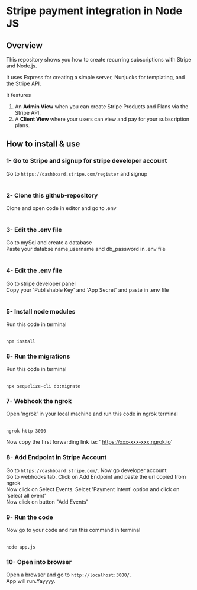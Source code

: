 # Stripe payment integration in Node JS

## Overview

This repository shows you how to create recurring subscriptions with Stripe and Node.js.

It uses Express for creating a simple server, Nunjucks for templating, and the Stripe API.

It features

1. An **Admin View** when you can create Stripe Products and Plans via the Stripe API.
2. A **Client View** where your users can view and pay for your subscription plans.

## How to install & use

### 1- Go to Stripe and signup for stripe developer account

Go to `https://dashboard.stripe.com/register` and signup<br /><br />

### 2- Clone this github-repository

Clone and open code in editor and go to .env<br /><br />

### 3- Edit the .env file

Go to mySql and create a database <br/>
Paste your databse name,username and db_password in .env file<br/><br/>

### 4- Edit the .env file

Go to stripe developer panel<br/>
Copy your 'Publishable Key' and 'App Secret' and paste in .env file<br/><br/>

### 5- Install node modules

Run this code in terminal <br /><br />

```
npm install
```

### 6- Run the migrations

Run this code in terminal <br /><br />

```
npx sequelize-cli db:migrate
```

### 7- Webhook the ngrok

Open 'ngrok' in your local machine and run this code in ngrok terminal <br /><br />

```
ngrok http 3000
```

Now copy the first forwarding link i.e: ' https://xxx-xxx-xxx.ngrok.io'

### 8- Add Endpoint in Stripe Account

Go to `https://dashboard.stripe.com/`. Now go developer account <br />
Go to webhooks tab. Click on Add Endpoint and paste the url copied from ngrok <br />
Now click on Select Events. Selcet 'Payment Intent' option and click on 'select all event'<br />
Now click on button "Add Events"

### 9- Run the code

Now go to your code and run this command in terminal <br /><br />

```
node app.js
```

### 10- Open into browser

Open a browser and go to `http://localhost:3000/`.<br />
App will run.Yayyyy.<br /><br/>
